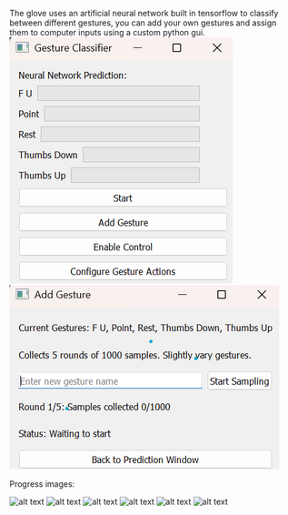 The glove uses an artificial neural network built in tensorflow to classify between different gestures, you can add your own gestures and assign them to computer inputs using a custom python gui.
![alt text](image-6.png)
![alt text](image-7.png)


Progress images:  

![alt text](image.png)
![alt text](image-1.png)
![alt text](image-2.png)
![alt text](image-3.png)
![alt text](image-4.png)
![alt text](image-5.png)